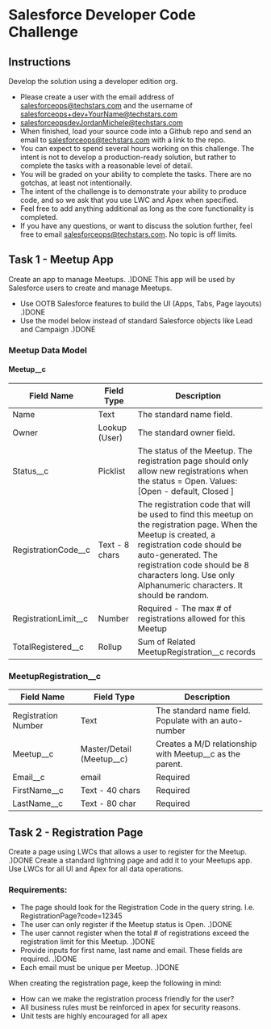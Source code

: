 # Salesforce Developer Code Challenge
## Instructions
Develop the solution using a developer edition org. 
- Please create a user with the email address of salesforceops@techstars.com and the username of salesforceops+dev+YourName@techstars.com
- salesforceopsdevJordanMichele@techstars.com
- When finished, load your source code into a Github repo and send an email to salesforceops@techstars.com with a link to the repo.
- You can expect to spend several hours working on this challenge. The intent is not to develop a production-ready solution, but rather to complete the tasks with a reasonable level of detail.
- You will be graded on your ability to complete the tasks. There are no gotchas, at least not intentionally. 
- The intent of the challenge is to demonstrate your ability to produce code, and so we ask that you use LWC and Apex when specified.
- Feel free to add anything additional as long as the core functionality is completed.
- If you have any questions, or want to discuss the solution further, feel free to email salesforceops@techstars.com. No topic is off limits.

## Task 1 - Meetup App
Create an app to manage Meetups. .)DONE 
This app will be used by Salesforce users to create and manage Meetups.

- Use OOTB Salesforce features to build the UI (Apps, Tabs, Page layouts) .)DONE
- Use the model below instead of standard Salesforce objects like Lead and Campaign .)DONE

### Meetup Data Model
#### Meetup__c
| Field Name | Field Type | Description |
| --- | --- | --- |
| Name | Text | The standard name field. |
| Owner | Lookup (User) | The standard owner field. |
| Status__c | Picklist | The status of the Meetup. The registration page should only allow new registrations when the status = Open. Values: [Open - default,  Closed ]|
| RegistrationCode__c | Text - 8 chars | The registration code that will be used to find this meetup on the registration page. When the Meetup is created, a registration code should be auto-generated. The registration code should be 8 characters long. Use only Alphanumeric characters. It should be random. | 
|  RegistrationLimit__c | Number | Required - The max # of registrations allowed for this Meetup |
| TotalRegistered__c | Rollup | Sum of Related MeetupRegistration__c records |

### MeetupRegistration__c
| Field Name | Field Type | Description |
| --- | --- | --- |
| Registration Number | Text | The standard name field. Populate with an auto-number |
| Meetup__c | Master/Detail (Meetup__c) | Creates a M/D relationship with Meetup__c as the parent. |
| Email__c | email | Required |
| FirstName__c | Text - 40 chars | Required |
| LastName__c | Text - 80 char | Required |


## Task 2 - Registration Page
Create a page using LWCs that allows a user to register for the Meetup. .)DONE
Create a standard lightning page and add it to your Meetups app. Use LWCs for all UI and Apex for all data operations.

### Requirements:
- The page should look for the Registration Code in the query string. I.e. RegistrationPage?code=12345
- The user can only register if the Meetup status is Open. .)DONE
- The user cannot register when the total # of registrations exceed the registration limit for this Meetup. .)DONE
- Provide inputs for first name, last name and email. These fields are required. .)DONE
- Each email must be unique per Meetup. .)DONE

When creating the registration page, keep the following in mind:
- How can we make the registration process friendly for the user?
- All business rules must be reinforced in apex for security reasons.
- Unit tests are highly encouraged for all apex
